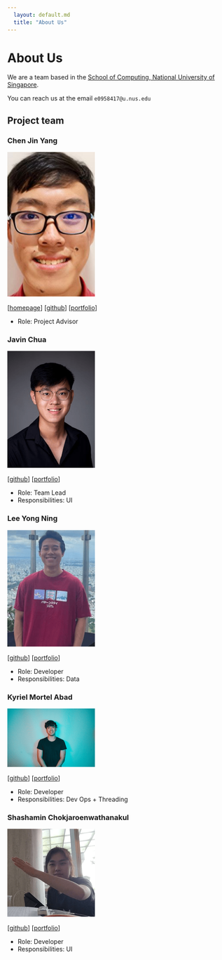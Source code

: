 ```yaml
---
  layout: default.md
  title: "About Us"
---
```


# About Us

We are a team based in the [School of Computing, National University of Singapore](http://www.comp.nus.edu.sg).

You can reach us at the email `e0958417@u.nus.edu`

## Project team

### Chen Jin Yang

<img src="images/jinyang628.png" width="200px">

[[homepage](https://www.linkedin.com/in/chen-jin-yang-37baa8202/)]
[[github](https://github.com/jinyang628)]
[[portfolio](team/jinyang628.md)]

* Role: Project Advisor

### Javin Chua

<img src="images/javinchua.png" width="200px">

[[github](http://github.com/javinchua)]
[[portfolio](team/javinchua.md)]

* Role: Team Lead
* Responsibilities: UI

### Lee Yong Ning

<img src="images/yongning0310.png" width="200px">

[[github](http://github.com/yongning0310)] 
[[portfolio](team/yongning0310.md)]


* Role: Developer
* Responsibilities: Data

### Kyriel Mortel Abad

<img src="images/s-kybound.png" width="200px">

[[github](http://github.com/s-kybound)]
[[portfolio](team/s-kybound.md)]

* Role: Developer
* Responsibilities: Dev Ops + Threading

### Shashamin Chokjaroenwathanakul

<img src="images/shashahchk.png" width="200px">

[[github](http://github.com/shashahchk)]
[[portfolio](team/shashahchk.md)]

* Role: Developer
* Responsibilities: UI
